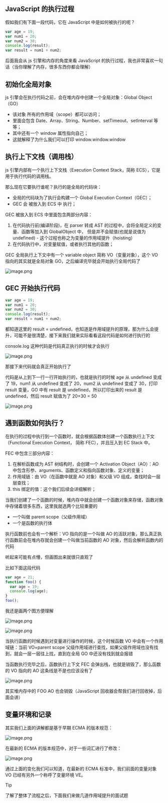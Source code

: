 ## JavaScript 的执行过程

假如我们有下面一段代码，它在 JavaScript 中是如何被执行的呢？

```js
var age = 19;
var num1 = 20;
var num2 = 30;
console.log(result);
var result = num1 + num2;
```

后面我会从 js 引擎和内存的角度来看 JavaScript 的执行过程，我也非常喜欢一句话（当你理解了内存，很多东西你都会理解）

## 初始化全局对象

js 引擎会在执行代码之前，会在堆内存中创建一个全局对象：Global Object（GO）

- 该对象 所有的作用域（scope）都可以访问；
- 里面会包含 Date、Array、String、Number、setTimeout、setInterval 等等；
- 其中还有一个 window 属性指向自己；
- 这就解释了为什么我们可以打印 window.window.window

## 执行上下文栈（调用栈）

js 引擎内部有一个执行上下文栈（Execution Context Stack，简称 ECS），它是用于执行代码的调用栈。

那么现在它要执行谁呢？执行的是全局的代码块：

- 全局的代码块为了执行会构建一个 Global Execution Context（GEC）；
- GEC 会 被放入到 ECS 中 执行；

GEC 被放入到 ECS 中里面包含两部分内容：

1.  在代码执行前(编译阶段)，在 parser 转成 AST 的过程中，会将全局定义的变量、函数等加入到 GlobalObject 中，
    但是并不会赋值(也就是说值为 undefined) - 这个过程也称之为变量的作用域提升（hoisting）
2.  在代码执行中，对变量赋值，或者执行其他的函数；

GEC 全局执行上下文中有一个 variable object 简称 VO（变量对象），这个 VO 指向的其实就是全局对象 GO，之后编译完毕就会开始执行全局代码了

![image.png](https://img12.360buyimg.com/ddimg/jfs/t1/63957/37/17038/42609/613707beEc834081e/0af476cdbe082cb6.png)

## GEC 开始执行代码

```js
var age = 19;
var num1 = 20;
var num2 = 30;
console.log(result);
var result = num1 + num2;
```

都知道这里的 result = undefined，也知道是作用域提升的原理，那为什么会提升，可能不是很清楚，接下来我们就来实际看看这段代码是如何进行执行的

console.log 这种代码是代码真正执行的时候才会执行

![image.png](https://img10.360buyimg.com/ddimg/jfs/t1/47131/10/16885/60924/6137099dE08ffc214/37e4d4f5e906fdb4.png)

那接下来代码就会真正开始执行了

代码是从上到下一行一行开始执行的，也就是执行的时候 age 从 undefined 变成了 19，num1 从 undefined 变成了 20，num2 从 undefined 变成了 30，打印 result 变量，GO 中有 result 是 undefined，所以打印出来的 result 是 undefined，然后 result 赋值为了 20+30 = 50

![image.png](https://img13.360buyimg.com/ddimg/jfs/t1/6551/33/11833/62517/61370b1fE72944d99/2f57298a1475dab3.png)

## 遇到函数如何执行？

在执行的过程中执行到一个函数时，就会根据函数体创建一个函数执行上下文（Functional Execution Context，
简称 FEC），并且压入到 EC Stack 中。

FEC 中包含三部分内容：

1.  在解析函数成为 AST 树结构时，会创建一个 Activation Object（AO）：AO 中包含形参、arguments、函数定义和指向函数对象、定义的变量；
2.  作用域链：由 VO（在函数中就是 AO 对象）和父级 VO 组成，查找时会一层层查找；
3.  this 绑定的值：这个我们后续会详细解析；

当我们创建了一个函数的时候，堆内存中就会创建一个函数对象来存储，函数对象中存储着很多东西，这里我就选两个比较重要的

- 一个叫做 parent scope（父级作用域）
- 一个是函数的执行体

执行函数前也会有一个解析：VO 指向的是一个叫做 AO 的活跃对象，那么真正执行函数前会在堆内存就会创建一个叫做当前函数的 AO 对象，然后会解析函数内的代码

听起来可能有点懵，但画图出来就很只直观了

比如下面这段代码

```js
var age = 21;
function foo() {
  var age = 19;
  console.log(age);
}
foo();
```

我还是画两个图方便理解

![image.png](https://img11.360buyimg.com/ddimg/jfs/t1/204718/7/5361/57581/613711f6Eb80c1c38/defc9d10384adb1f.png)

![image.png](https://img10.360buyimg.com/ddimg/jfs/t1/53233/15/16768/87760/61371385Ec112d2bd/fee2191b67811976.png)

当执行函数的时候遇到对变量进行操作的时候，这个时候函数 VO 中会有一个作用域链：当前 VO+parent scope 父级作用域进行查找，如果父级作用域也没有找到，就会一层一层往上找，直到在全局 GO 中还没有找到就会报错

当函数执行完毕之后，函数执行上下文 FEC 会弹出栈，也就是销毁了，那么函数的 VO 指向的 AO 这条线是不是也应该没有了

![image.png](https://img12.360buyimg.com/ddimg/jfs/t1/55726/5/17179/70310/6137151fE824b4287/f8d444b84efb5184.png)

其实堆内存中的 FOO AO 也会销毁（JavaScript 回收器会帮我们进行回收掉，后面会讲）

## 变量环境和记录

其实我们上面的讲解都是基于早期 ECMA 的版本规范：

![image.png](https://img11.360buyimg.com/ddimg/jfs/t1/200777/3/5941/104681/613715aeEdf56d4bd/fc2104b484e52082.png)

在最新的 ECMA 的版本规范中，对于一些词汇进行了修改：

![image.png](https://img12.360buyimg.com/ddimg/jfs/t1/198640/4/7114/137868/613715ceEb9c30863/659acb2a5d32ce7c.png)

通过上面的变化我们可以知道，在最新的 ECMA 标准中，我们前面的变量对象 VO 已经有另外一个称呼了变量环境
VE。

> [!tip]
> 了解了整体了流程之后，下面我们来做几道作用域提升的面试题
